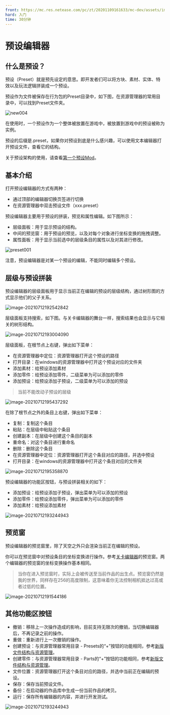 ```yaml
---
front: https://mc.res.netease.com/pc/zt/20201109161633/mc-dev/assets/img/preset002.1e5e0e6f.png
hard: 入门
time: 30分钟
---
```


# 预设编辑器

## 什么是预设？

预设（Preset）就是预先设定的意思。即开发者们可以将方块、素材、实体、特效以及玩法逻辑拼装成一个预设。

预设作为文件被保存在行为包的Preset目录中，如下图，在资源管理器的常用目录中，可以找到Preset文件夹。

![new004](./images/new004.png)

在使用时，一个预设作为一个整体被放置在游戏中，被放置到游戏中的预设被称为实例。

预设的后缀是.preset，如果你对预设到底是什么感兴趣，可以使用文本编辑器打开预设文件，查看它的结构。

关于预设架构的使用，请查看[第一个预设Mod](../14-预设玩法编程/0-第一个预设Mod/0-创建新版作品.md)。



## 基本介绍

打开预设编辑器的方式有两种：

- 通过顶部的编辑器切换页签进行切换
- 在资源管理器中双击预设文件（xxx.preset）

预设编辑器主要用于预设的拼装，预览和属性编辑。如下图所示：

- 层级面板：用于显示预设的结构。
- 中间的预览窗：用于预设的预览，以及对每个对象进行坐标变换的拖拽调整。
- 属性面板：用于显示当前选中的层级条目的属性以及对其进行修改。

![preset001](./images/preset001.png)

注意，预设编辑器是对某一个预设的编辑，不能同时编辑多个预设。



## 层级与预设拼装

预设编辑器的层级面板用于显示当前正在编辑的预设的层级结构，通过树形图的方式显示他们的父子关系。

![image-20210712192542842](./images/preset003.png)

层级面板支持搜索，如下图。与关卡编辑器的舞台一样，搜索结果也会显示与它相关的树形结构。

![image-20210712193004090](./images/preset004.png)

层级面板，在根节点上右键，弹出如下菜单：

- 在资源管理器中定位：资源管理器打开这个预设的路径
- 打开目录：在windows的资源管理器中打开这个预设对应的文件夹
- 添加素材：给预设添加素材
- 添加零件：给预设添加零件，二级菜单为可以添加的零件
- 添加预设：给预设添加子预设，二级菜单为可以添加的预设

> 当前不能改动子预设的层级

![image-20210712195437292](./images/preset008.png)

在除了根节点之外的条目上右键，弹出如下菜单：

- 复制：复制这个条目
- 粘贴：在层级中粘贴这个条目
- 创建副本：在层级中创建这个条目的副本
- 重命名：对这个条目进行重命名
- 删除：删除这个条目
- 在资源管理器中定位：资源管理器打开这个条目对应的路径，并选中预设
- 打开目录：在windows的资源管理器中打开这个条目对应的文件夹

![image-20210712195358870](./images/preset007.png)

预设编辑器的功能区按钮，与预设拼装相关的如下：

- 添加预设：给预设添加子预设，弹出菜单为可以添加的预设
- 添加零件：给预设添加零件，弹出菜单为可以添加的零件
- 添加素材：给预设添加素材

![image-20210712193244943](./images/preset005.png)



## 预览窗

预设编辑器的预览窗里，除了天空之外只会渲染当前正在编辑的预设。

你可以在预览窗中对预设条目的坐标变换进行操作。参考[关卡编辑器](./3-关卡编辑器.md)的预览窗。两个编辑器的预览窗的坐标变换操作基本相同。

> 当你在进入预览窗时，实际上会被传送至当前作品的出生点。预览窗仍然是我的世界，同样存在256的高度限制，这意味着你无法控制相机抵达过高或者过低的位置。

![image-20210712191544186](./images/preset002.png)



## 其他功能区按钮

- 撤销：移除上一次操作造成的影响，目前支持无限次的撤销，当切换编辑器后，不再记录之前的操作。
- 重做：重新进行上一次撤销的操作。
- 创建预设：与资源管理器常用目录 - Presets的“+”按钮的功能相同，参考[新版文件结构与资源管理](../../15-资源管理/2-文件结构.md)。
- 创建零件：与资源管理器常用目录 - Parts的“+”按钮的功能相同，参考[新版文件结构与资源管理](../../15-资源管理/2-文件结构.md)。
- 文件位置：资源管理器打开这个条目对应的路径，并选中当前正在编辑的预设。
- 保存：保存当前预设文件。
- 备份：在启动器的作品库中生成一份当前作品的拷贝。
- 运行：保存所有编辑器的内容，并进行开发测试。

![image-20210712193244943](./images/preset005.png)
